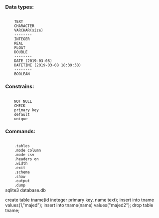 <h3>Data types:</h3>
<code>
	TEXT
	CHARACTER
	VARCHAR(size)
	--------
	INTEGER
	REAL
	FLOAT
	DOUBLE
	--------
	DATE (2019-03-08)
	DATETIME (2019-03-08 18:39:38)
	--------
	BOOLEAN
</code>
<h3>Constrains:</h3>
<code>	
	NOT NULL
	CHECK
	primary key
	default
	unique
</code>	
<h3>Commands:</h3>
<code>	
	.tables
	.mode column
	.mode csv
	.headers on
	.width
	.exit
	.schema
	.show
	.output
	.dump
</code>
sqlite3 database.db


create table tname(id ineteger primary key,
name text);
insert into tname values(1,"majed");
insert into tname(name) values("majed2");
drop table tname;



